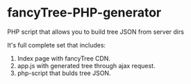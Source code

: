 # fancyTree-PHP-generator
PHP script that allows you to build tree JSON from server dirs

It's full complete set that includes:
1. Index page with fancyTree CDN.
2. app.js with generated tree through ajax request.
3. php-script that bulds tree JSON.
